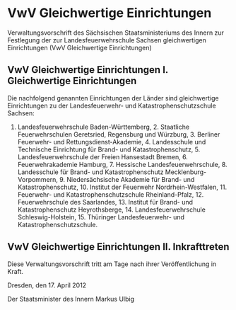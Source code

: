 # VwV Gleichwertige Einrichtungen

Verwaltungsvorschrift des Sächsischen Staatsministeriums des Innern zur Festlegung der zur Landesfeuerwehrschule Sachsen gleichwertigen Einrichtungen (VwV Gleichwertige Einrichtungen)

## VwV Gleichwertige Einrichtungen I. Gleichwertige Einrichtungen

Die nachfolgend genannten Einrichtungen der Länder sind gleichwertige Einrichtungen zu der Landesfeuerwehr- und Katastrophenschutzschule Sachsen:

1. Landesfeuerwehrschule Baden-Württemberg, 2. Staatliche Feuerwehrschulen Geretsried, Regensburg und Würzburg, 3. Berliner Feuerwehr- und Rettungsdienst-Akademie, 4. Landesschule und Technische Einrichtung für Brand- und Katastrophenschutz, 5. Landesfeuerwehrschule der Freien Hansestadt Bremen, 6. Feuerwehrakademie Hamburg, 7. Hessische Landesfeuerwehrschule, 8. Landesschule für Brand- und Katastrophenschutz Mecklenburg-Vorpommern, 9. Niedersächsische Akademie für Brand- und Katastrophenschutz, 10. Institut der Feuerwehr Nordrhein-Westfalen, 11. Feuerwehr- und Katastrophenschutzschule Rheinland-Pfalz, 12. Feuerwehrschule des Saarlandes, 13. Institut für Brand- und Katastrophenschutz Heyrothsberge, 14. Landesfeuerwehrschule Schleswig-Holstein, 15. Thüringer Landesfeuerwehr- und Katastrophenschutzschule. 
## VwV Gleichwertige Einrichtungen II. Inkrafttreten

Diese Verwaltungsvorschrift tritt am Tage nach ihrer Veröffentlichung in Kraft.

Dresden, den 17. April 2012

Der Staatsminister des Innern 
           Markus Ulbig


